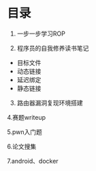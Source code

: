 # 目录


1. 一步一步学习ROP


2. 程序员的自我修养读书笔记

* 目标文件
* 动态链接
* 延迟绑定
* 静态链接

 3. 路由器漏洞复现环境搭建

 4.赛题writeup

 5.pwn入门题

 6.论文搜集

 7.android、docker
